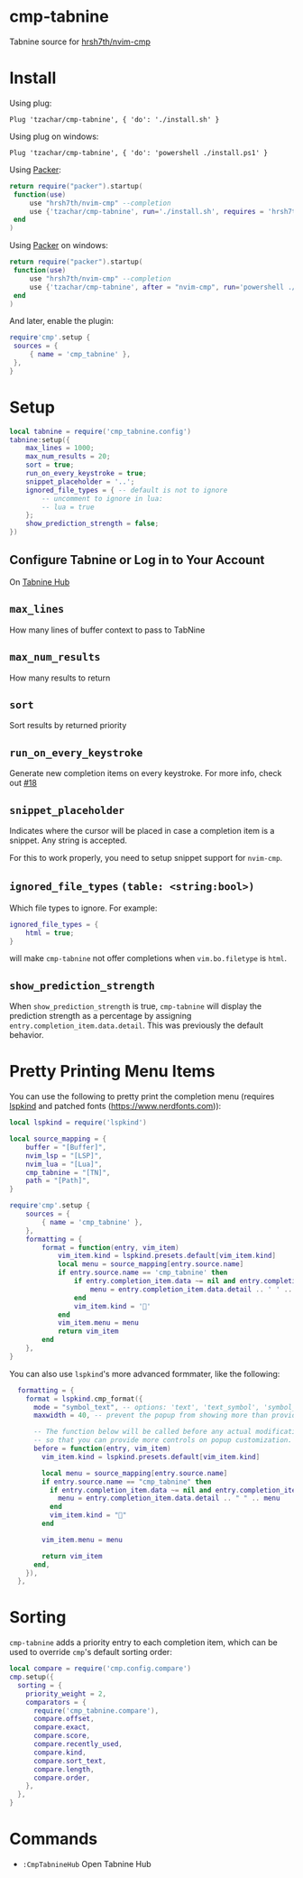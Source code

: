 # cmp-tabnine
Tabnine source for [hrsh7th/nvim-cmp](https://github.com/hrsh7th/nvim-cmp)

# Install

Using plug:
   ```viml
   Plug 'tzachar/cmp-tabnine', { 'do': './install.sh' }
   ```

Using plug on windows:
   ```viml
   Plug 'tzachar/cmp-tabnine', { 'do': 'powershell ./install.ps1' }
   ```

Using [Packer](https://github.com/wbthomason/packer.nvim/):
   ```lua
return require("packer").startup(
	function(use)
		use "hrsh7th/nvim-cmp" --completion
		use {'tzachar/cmp-tabnine', run='./install.sh', requires = 'hrsh7th/nvim-cmp'}
	end
)
   ```
Using [Packer](https://github.com/wbthomason/packer.nvim/) on windows:
   ```lua
return require("packer").startup(
	function(use)
		use "hrsh7th/nvim-cmp" --completion
		use {'tzachar/cmp-tabnine', after = "nvim-cmp", run='powershell ./install.ps1', requires = 'hrsh7th/nvim-cmp'}
	end
)
   ```


And later, enable the plugin:

   ```lua
require'cmp'.setup {
	sources = {
		{ name = 'cmp_tabnine' },
	},
}
   ```

# Setup

```lua
local tabnine = require('cmp_tabnine.config')
tabnine:setup({
	max_lines = 1000;
	max_num_results = 20;
	sort = true;
	run_on_every_keystroke = true;
	snippet_placeholder = '..';
	ignored_file_types = { -- default is not to ignore
		-- uncomment to ignore in lua:
		-- lua = true
	};
	show_prediction_strength = false;
})
```

## Configure Tabnine or Log in to Your Account

On [Tabnine Hub](#commands)

## `max_lines`

How many lines of buffer context to pass to TabNine

## `max_num_results`

How many results to return

## `sort`

Sort results by returned priority


## `run_on_every_keystroke`

Generate new completion items on every keystroke. For more info, check out [#18](https://github.com/tzachar/cmp-tabnine//issues/18)

## `snippet_placeholder`

Indicates where the cursor will be placed in case a completion item is a
snippet. Any string is accepted.

For this to work properly, you need to setup snippet support for `nvim-cmp`.

## `ignored_file_types` `(table: <string:bool>)`
Which file types to ignore. For example:
```lua
ignored_file_types = {
	html = true;
}
```
will make `cmp-tabnine` not offer completions when `vim.bo.filetype` is `html`.

## `show_prediction_strength`

When `show_prediction_strength` is true, `cmp-tabnine` will display
the prediction strength as a percentage by assigning `entry.completion_item.data.detail`.
This was previously the default behavior.

# Pretty Printing Menu Items

You can use the following to pretty print the completion menu (requires
[lspkind](https://github.com/onsails/lspkind-nvim) and patched fonts
(https://www.nerdfonts.com)):

```lua
local lspkind = require('lspkind')

local source_mapping = {
	buffer = "[Buffer]",
	nvim_lsp = "[LSP]",
	nvim_lua = "[Lua]",
	cmp_tabnine = "[TN]",
	path = "[Path]",
}

require'cmp'.setup {
	sources = {
		{ name = 'cmp_tabnine' },
	},
	formatting = {
		format = function(entry, vim_item)
			vim_item.kind = lspkind.presets.default[vim_item.kind]
			local menu = source_mapping[entry.source.name]
			if entry.source.name == 'cmp_tabnine' then
				if entry.completion_item.data ~= nil and entry.completion_item.data.detail ~= nil then
					menu = entry.completion_item.data.detail .. ' ' .. menu
				end
				vim_item.kind = ''
			end
			vim_item.menu = menu
			return vim_item
		end
	},
}
```

You can also use `lspkind`'s more advanced formmater, like the following:
```lua
  formatting = {
    format = lspkind.cmp_format({
      mode = "symbol_text", -- options: 'text', 'text_symbol', 'symbol_text', 'symbol'
      maxwidth = 40, -- prevent the popup from showing more than provided characters (e.g 50 will not show more than 50 characters)

      -- The function below will be called before any actual modifications from lspkind
      -- so that you can provide more controls on popup customization. (See [#30](https://github.com/onsails/lspkind-nvim/pull/30))
      before = function(entry, vim_item)
        vim_item.kind = lspkind.presets.default[vim_item.kind]

        local menu = source_mapping[entry.source.name]
        if entry.source.name == "cmp_tabnine" then
          if entry.completion_item.data ~= nil and entry.completion_item.data.detail ~= nil then
            menu = entry.completion_item.data.detail .. " " .. menu
          end
          vim_item.kind = ""
        end

        vim_item.menu = menu

        return vim_item
      end,
    }),
  },

```

# Sorting

`cmp-tabnine` adds a priority entry to each completion item,
which can be used to override `cmp`'s default sorting order:


```lua
local compare = require('cmp.config.compare')
cmp.setup({
  sorting = {
    priority_weight = 2,
    comparators = {
      require('cmp_tabnine.compare'),
      compare.offset,
      compare.exact,
      compare.score,
      compare.recently_used,
      compare.kind,
      compare.sort_text,
      compare.length,
      compare.order,
    },
  },
}
```

# Commands 

- `:CmpTabnineHub` Open Tabnine Hub

